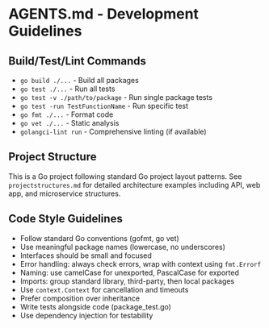 # AGENTS.md - Development Guidelines

## Build/Test/Lint Commands
- `go build ./...` - Build all packages
- `go test ./...` - Run all tests
- `go test -v ./path/to/package` - Run single package tests
- `go test -run TestFunctionName` - Run specific test
- `go fmt ./...` - Format code
- `go vet ./...` - Static analysis
- `golangci-lint run` - Comprehensive linting (if available)

## Project Structure
This is a Go project following standard Go project layout patterns. See `projectstructures.md` for detailed architecture examples including API, web app, and microservice structures.

## Code Style Guidelines
- Follow standard Go conventions (gofmt, go vet)
- Use meaningful package names (lowercase, no underscores)
- Interfaces should be small and focused
- Error handling: always check errors, wrap with context using `fmt.Errorf`
- Naming: use camelCase for unexported, PascalCase for exported
- Imports: group standard library, third-party, then local packages
- Use `context.Context` for cancellation and timeouts
- Prefer composition over inheritance
- Write tests alongside code (package_test.go)
- Use dependency injection for testability